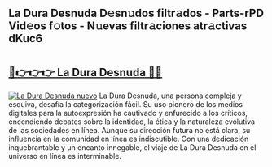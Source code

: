 ## La Dura Desnuda D𝚎sn𝚞dos filtr𝚊dos - Parts-rPD Vid𝚎os f𝚘tos - N𝚞evas filtr𝚊ciones atr𝚊ctivas dKuc6

# <h2><a href="http://mbckny.tromn.icu/?c=La+Dura+Desnuda">🔗👉👉👉 La Dura Desnuda 🔗🔗</a></h2>

[![La Dura Desnuda nuevo](https://i.imgur.com/pEAQMta.gif)](http://mbckny.tromn.icu/?c=La+Dura+Desnuda)
La Dura Desnuda, una persona compleja y esquiva, desafía la categorización fácil. Su uso pionero de los medios digitales para la autoexpresión ha cautivado y enfurecido a los críticos, encendiendo debates sobre la identidad, la ética y la naturaleza evolutiva de las sociedades en línea. Aunque su dirección futura no está clara, su influencia en la comunidad en línea es indiscutible. Con una dedicación inquebrantable y un encanto innegable, el viaje de La Dura Desnuda en el universo en línea es interminable.
